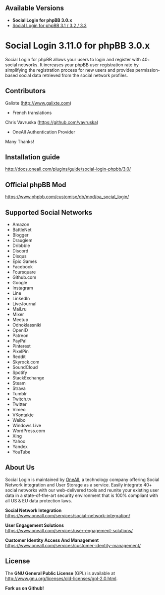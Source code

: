## Available Versions
* **Social Login for phpBB 3.0.x**
* [Social Login for phpBB 3.1 / 3.2 / 3.3](https://github.com/oneall/social-login-phpbb/tree/phpbb/3.1+)


# Social Login 3.11.0 for phpBB 3.0.x

Social Login for phpBB allows your users to login and register with 40+ social networks. 
It increases your phpBB user registration rate by simplifying the registration process for 
new users and provides permission-based social data retrieved from the social network profiles.

## Contributors ##

Galixte (http://www.galixte.com)
* French translations

Chris Vavruska (https://github.com/vavruska)
* OneAll Authentication Provider
	
Many Thanks!


## Installation guide
http://docs.oneall.com/plugins/guide/social-login-phpbb/3.0/

## Official phpBB Mod
https://www.phpbb.com/customise/db/mod/oa_social_login/

## Supported Social Networks
* Amazon
* BattleNet
* Blogger
* Draugiem
* Dribbble
* Discord
* Disqus
* Epic Games
* Facebook
* Foursquare
* Github.com
* Google
* Instagram
* Line
* LinkedIn
* LiveJournal
* Mail.ru
* Mixer
* Meetup
* Odnoklassniki
* OpenID
* Patreon
* PayPal
* Pinterest
* PixelPin
* Reddit
* Skyrock.com		
* SoundCloud
* Spotify
* StackExchange
* Steam
* Strava
* Tumblr
* Twitch.tv
* Twitter
* Vimeo
* VKontakte
* Weibo
* Windows Live
* WordPress.com
* Xing
* Yahoo
* Yandex
* YouTube

## About Us
Social Login is maintained by [OneAll](https://www.oneall.com/), a technology company offering Social Network integration 
and User Storage as a service. Easily integrate 40+ social networks with our web-delivered tools and reunite your 
existing user data in a state-of-the-art security environment that is 100% compliant with all US & EU data protection laws. 

**Social Network Integration**  
https://www.oneall.com/services/social-network-integration/

**User Engagement Solutions**  
https://www.oneall.com/services/user-engagement-solutions/

**Customer Identity Access And Management**  
https://www.oneall.com/services/customer-identity-management/

## License
The **GNU General Public License** (GPL) is available at http://www.gnu.org/licenses/old-licenses/gpl-2.0.html.

**Fork us on Github!**
